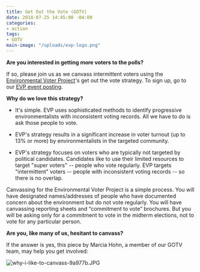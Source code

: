 ```yaml
---
title: Get Out the Vote (GOTV)
date: 2018-07-25 14:45:00 -04:00
categories:
- action
tags:
- GOTV
main-image: "/uploads/evp-logo.png"
---
```


**Are you interested in getting more voters to the polls?**

If so, please join us as we canvass intermittent voters using the [Environmental Voter Project](https://www.environmentalvoter.org/)'s get out the vote strategy. To sign up, go to our [EVP event posting](https://www.facebook.com/events/802896223251104/).

**Why do we love this strategy?**

* It's simple. EVP uses sophisticated methods to identify progressive environmentalists with inconsistent voting records. All we have to do is ask those people to vote.

* EVP's strategy results in a significant increase in voter turnout (up to 13% or more) by environmentalists in the targeted community.

* EVP's strategy focuses on voters who are typically not targeted by political candidates. Candidates like to use their limited resources to target "super voters" -- people who vote regularly. EVP targets "intermittent" voters -- people with inconsistent voting records -- so there is no overlap.

Canvassing for the Environmental Voter Project is a simple process. You will have designated names/addresses of people who have documented concern about the environment but do not vote regularly. You will have canvassing reporting sheets and “commitment to vote” brochures. But you will be asking only for a commitment to vote in the midterm elections, not to vote for any particular person.

**Are you, like many of us, hesitant to canvass?**

If the answer is yes, this piece by Marcia Hohn, a member of our GOTV team, may help you get involved:

![why-i-like-to-canvass-9a977b.JPG](/uploads/why-i-like-to-canvass-9a977b.JPG)